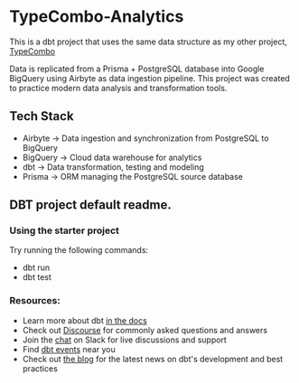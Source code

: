 # TypeCombo-Analytics

This is a dbt project that uses the same data structure as my other project, [TypeCombo](https://github.com/Chyoppi/TypeCombo)

Data is replicated from a Prisma + PostgreSQL database into Google BigQuery using Airbyte as data ingestion pipeline. This project was created to practice modern data analysis and transformation tools.

## Tech Stack

- Airbyte -> Data ingestion and synchronization from PostgreSQL to BigQuery
- BigQuery -> Cloud data warehouse for analytics
- dbt -> Data transformation, testing and modeling
- Prisma -> ORM managing the PostgreSQL source database

## DBT project default readme.

### Using the starter project

Try running the following commands:

- dbt run
- dbt test

### Resources:

- Learn more about dbt [in the docs](https://docs.getdbt.com/docs/introduction)
- Check out [Discourse](https://discourse.getdbt.com/) for commonly asked questions and answers
- Join the [chat](https://community.getdbt.com/) on Slack for live discussions and support
- Find [dbt events](https://events.getdbt.com) near you
- Check out [the blog](https://blog.getdbt.com/) for the latest news on dbt's development and best practices
